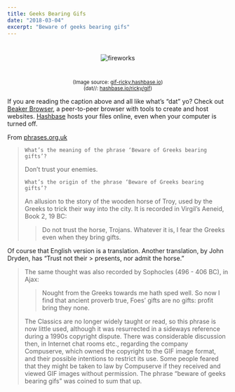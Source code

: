 ```yaml
---
title: Geeks Bearing Gifs
date: "2018-03-04"
excerpt: "Beware of geeks bearing gifs"
---
```


<figure style="text-align: center">
  <span  style="display: block; margin: 40px auto">
    <img src="https://gif-ricky.hashbase.io/Fuochi_d'artificio.gif"
      alt="fireworks" />
  </span>
<figcaption>
<small>(Image source: <a href="https://gif-ricky.hashbase.io/">gif-ricky.hashbase.io</a>)</small><br />
<small>(dat//: <a href="https://hashbase.io/ricky/gif">hashbase.io/ricky/gif</a>)</small><br />
</figcaption>
</figure>

If you are reading the caption above and all like what’s “dat” yo? Check out [Beaker Browser](https://beakerbrowser.com/), a peer-to-peer browser with tools to create and host websites. [Hashbase](https://hashbase.io/) hosts your files online, even when your computer is turned off.

From [phrases.org.uk](https://www.phrases.org.uk/meanings/beware-of-greeks-bearing-gifts.html)

> `What’s the meaning of the phrase ‘Beware of Greeks bearing gifts’?`
>
> Don’t trust your enemies.
>
> `What’s the origin of the phrase ‘Beware of Greeks bearing gifts’?`
>
> An allusion to the story of the wooden horse of Troy, used by the Greeks to trick their way into the city. It is recorded in Virgil’s Aeneid, Book 2, 19 BC:
>
> > Do not trust the horse, Trojans. Whatever it is, I fear the Greeks even when they bring gifts.
>
Of course that English version is a translation. Another translation, by John Dryden, has “Trust not their > presents, nor admit the horse.”
>
> The same thought was also recorded by Sophocles (496 - 406 BC), in Ajax:
>
> > Nought from the Greeks towards me hath sped well.
> > So now I find that ancient proverb true,
> > Foes’ gifts are no gifts: profit bring they none.
>
> The Classics are no longer widely taught or read, so this phrase is now little used, although it was resurrected in a sideways reference during a 1990s copyright dispute. There was considerable discussion then, in Internet chat rooms etc., regarding the company Compuserve, which owned the copyright to the GIF image format, and their possible intentions to restrict its use. Some people feared that they might be taken to law by Compuserve if they received and viewed GIF images without permission. The phrase “beware of geeks bearing gifs” was coined to sum that up.

